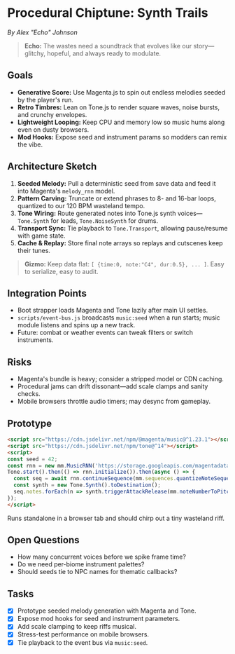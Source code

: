 # Procedural Chiptune: Synth Trails

*By Alex "Echo" Johnson*

> **Echo:** The wastes need a soundtrack that evolves like our story—glitchy, hopeful, and always ready to modulate.

## Goals
- **Generative Score:** Use Magenta.js to spin out endless melodies seeded by the player's run.
- **Retro Timbres:** Lean on Tone.js to render square waves, noise bursts, and crunchy envelopes.
- **Lightweight Looping:** Keep CPU and memory low so music hums along even on dusty browsers.
- **Mod Hooks:** Expose seed and instrument params so modders can remix the vibe.

## Architecture Sketch
1. **Seeded Melody:** Pull a deterministic seed from save data and feed it into Magenta's `melody_rnn` model.
2. **Pattern Carving:** Truncate or extend phrases to 8- and 16-bar loops, quantized to our 120 BPM wasteland tempo.
3. **Tone Wiring:** Route generated notes into Tone.js synth voices—`Tone.Synth` for leads, `Tone.NoiseSynth` for drums.
4. **Transport Sync:** Tie playback to `Tone.Transport`, allowing pause/resume with game state.
5. **Cache & Replay:** Store final note arrays so replays and cutscenes keep their tunes.

> **Gizmo:** Keep data flat: `[ {time:0, note:"C4", dur:0.5}, ... ]`. Easy to serialize, easy to audit.

## Integration Points
- Boot strapper loads Magenta and Tone lazily after main UI settles.
- `scripts/event-bus.js` broadcasts `music:seed` when a run starts; music module listens and spins up a new track.
- Future: combat or weather events can tweak filters or switch instruments.

## Risks
- Magenta's bundle is heavy; consider a stripped model or CDN caching.
- Procedural jams can drift dissonant—add scale clamps and sanity checks.
- Mobile browsers throttle audio timers; may desync from gameplay.

## Prototype
```html
<script src="https://cdn.jsdelivr.net/npm/@magenta/music@^1.23.1"></script>
<script src="https://cdn.jsdelivr.net/npm/tone@^14"></script>
<script>
const seed = 42;
const rnn = new mm.MusicRNN('https://storage.googleapis.com/magentadata/js/checkpoints/music_rnn/chord_pitches_improv');
Tone.start().then(() => rnn.initialize()).then(async () => {
  const seq = await rnn.continueSequence(mm.sequences.quantizeNoteSequence(mm.sequences.createQuantizedSequence([60]), 4), 32, seed);
  const synth = new Tone.Synth().toDestination();
  seq.notes.forEach(n => synth.triggerAttackRelease(mm.noteNumberToPitch(n.pitch), n.duration, n.startTime));
});
</script>
```
Runs standalone in a browser tab and should chirp out a tiny wasteland riff.

## Open Questions
- How many concurrent voices before we spike frame time?
- Do we need per-biome instrument palettes?
- Should seeds tie to NPC names for thematic callbacks?

## Tasks

 - [x] Prototype seeded melody generation with Magenta and Tone.
- [x] Expose mod hooks for seed and instrument parameters.
- [x] Add scale clamping to keep riffs musical.
 - [x] Stress-test performance on mobile browsers.
 - [x] Tie playback to the event bus via `music:seed`.
